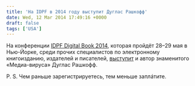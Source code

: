 ```yaml
---
title: 'На IDPF в 2014 году выступит Дуглас Рашкофф'
date: Wed, 12 Mar 2014 17:49:16 +0000
draft: false
tags: ['USA']
---
```


На конференции [IDPF Digital Book 2014](http://idpf.org/digital-book-2014), которая пройдёт 28–29 мая в Нью-Йорке, среди прочих специалистов по электронному книгоизданию, издателей и писателей, [выступит](http://idpf.createsend1.com/t/ViewEmail/y/549F368BEA96786C/33AA815D2A7F4ECD1C65CA3F48968C2E) и автор знаменитого «Медиа-вируса» Дуглас Рашкофф.

P. S. Чем раньше зарегистрируетесь, тем меньше заплáтите.